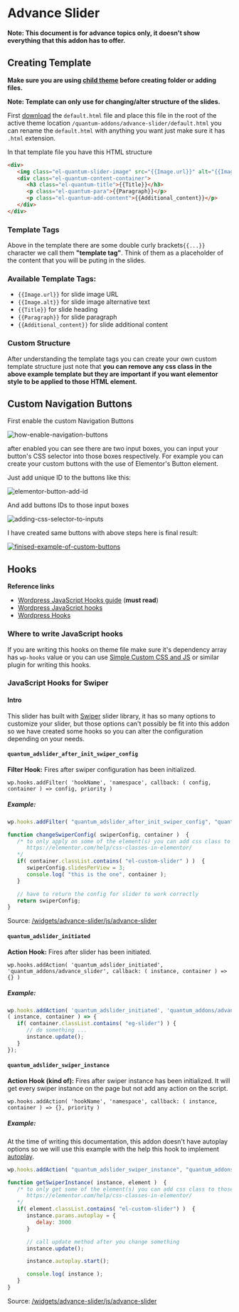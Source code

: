 # Advance Slider

**Note: This document is for advance topics only, it doesn't show everything that this addon has to offer.**

## Creating Template

**Make sure you are using [child theme](https://developer.wordpress.org/themes/advanced-topics/child-themes/) before creating folder or adding files.**

**Note: Template can only use for changing/alter structure of the slides.**

First [download](https://github.com/abhy12/quantum-addons/blob/master/templates/advance-slider/default.html) the ``default.html`` file and place this file in the root of the active theme location ``/quantum-addons/advance-slider/default.html`` you can rename the ``default.html`` with anything you want just make sure it has ``.html`` extension.

In that template file you have this HTML structure
```html
<div>
   <img class="el-quantum-slider-image" src="{{Image.url}}" alt="{{Image.alt}}">
   <div class="el-quantum-content-container">
      <h3 class="el-quantum-title">{{Title}}</h3>
      <p class="el-quantum-para">{{Paragraph}}</p>
      <p class="el-quantum-add-content">{{Additional_content}}</p>
   </div>
</div>
```

### Template Tags

Above in the template there are some double curly brackets``{{...}}`` character we call them **"template tag"**. Think of them as a placeholder of the content that you will be puting in the slides.

### Available Template Tags:

- ``{{Image.url}}`` for slide image URL
- ``{{Image.alt}}`` for slide image alternative text
- ``{{Title}}`` for slide heading
- ``{{Paragraph}}`` for slide paragraph
- ``{{Additional_content}}`` for slide additional content

### Custom Structure

After understanding the template tags you can create your own custom template structure just note that **you can remove any css class in the above example template but they are important if you want elementor style to be applied to those HTML element.**

## Custom Navigation Buttons

First enable the custom Navigation Buttons

![how-enable-navigation-buttons](https://user-images.githubusercontent.com/98876719/246651950-273cc61a-2483-49a0-9c95-518ffc86bac4.png)

after enabled you can see there are two input boxes, you can input your button's CSS selector into those boxes respectively.
For example you can create your custom buttons with the use of Elementor's Button element.

Just add unique ID to the buttons like this:

![elementor-button-add-id](https://user-images.githubusercontent.com/98876719/246652784-e7ab2c99-4cbf-458e-ad38-c89ce6106914.png)

And add buttons IDs to those input boxes

![adding-css-selector-to-inputs](https://user-images.githubusercontent.com/98876719/246653491-682c7e73-7b69-4550-bc24-b805297dd815.png)

I have created same buttons with above steps here is final result:

[![finised-example-of-custom-buttons](https://user-images.githubusercontent.com/98876719/246653957-d7a9603c-748f-436b-b42b-97b5dd3d60b0.png)](https://user-images.githubusercontent.com/98876719/246654370-455c1e0f-f9b7-4533-9e18-8f7b294b6c3e.mp4)

## Hooks

**Reference links**
- [Wordpress JavaScript Hooks guide](https://nebula.gearside.com/how-to-use-the-javascript-wordpress-hooks-api-without-any-extra-libraries/) (**must read**)
- [Wordpress JavaScript hooks](https://developer.wordpress.org/block-editor/reference-guides/packages/packages-hooks/)
- [Wordpress Hooks](https://developer.wordpress.org/plugins/hooks/)

### Where to write JavaScript hooks
If you are writing this hooks on theme file make sure it's dependency array has ``wp-hooks`` value or you can use [Simple Custom CSS and JS](https://wordpress.org/plugins/custom-css-js/) or similar plugin for writing this hooks.

### JavaScript Hooks for Swiper

#### Intro
This slider has built with [Swiper](https://swiperjs.com/) slider library, it has so many options to customize your slider, but those options can't possibly be fit into this addon so we have created some hooks so you can alter the configuration depending on your needs.

#### ```quantum_adslider_after_init_swiper_config```

**Filter Hook:** Fires after swiper configuration has been initialized.

``wp.hooks.addFilter( 'hookName', 'namespace', callback: ( config, container ) => config, priority )``

##### Example:

```javascript
wp.hooks.addFilter( "quantum_adslider_after_init_swiper_config", "quantum_addons/advance_slider", changeSwiperConfig, 10 );

function changeSwiperConfig( swiperConfig, container )  {
   /* to only apply on some of the element(s) you can add css class to those widget
      https://elementor.com/help/css-classes-in-elementor/
   */
   if( container.classList.contains( "el-custom-slider" ) )  {
      swiperConfig.slidesPerView = 3;
      console.log( "this is the one", container );
   }

   // have to return the config for slider to work correctly
   return swiperConfig;
}
```

Source: [/widgets/advance-slider/js/advance-slider](https://github.com/abhy12/quantum-addons/blob/master/widgets/advance-slider/js/advance-slider.js#L113)


#### ```quantum_adslider_initiated```

**Action Hook:** Fires after slider has been initiated.

``wp.hooks.addAction( 'quantum_adslider_initiated', 'quantum_addons/advance_slider', callback: ( instance, container ) => {} )``

##### Example:
```javascript
wp.hooks.addAction( 'quantum_adslider_initiated', 'quantum_addons/advance_slider',
( instance, container ) => {
   if( container.classList.contains( "eg-slider") ) {
      // do something ...
      instance.update();
   }
});
```

#### ```quantum_adslider_swiper_instance```

**Action Hook (kind of):** Fires after swiper instance has been initialized. It will get every swiper instance on the page but not add any action on the script.

``wp.hooks.addAction( 'hookName', 'namespace', callback: ( instance, container ) => {}, priority )``


##### Example:
At the time of writing this documentation, this addon doesn't have autoplay options so we will use this example with the help this hook to implement [autoplay](https://swiperjs.com/swiper-api#autoplay).

```javascript
wp.hooks.addAction( "quantum_adslider_swiper_instance", "quantum_addons/advance_slider", getSwiperInstance, 10 );

function getSwiperInstance( instance, element )  {
   /* to only get some of the element(s) you can add css class to those widget
      https://elementor.com/help/css-classes-in-elementor/
   */
   if( element.classList.contains( "el-custom-slider") )  {
      instance.params.autoplay = {
         delay: 3000
      }

      // call update method after you change something
      instance.update();

      instance.autoplay.start();

      console.log( instance );
   }
}
```

Source: [/widgets/advance-slider/js/advance-slider](https://github.com/abhy12/quantum-addons/blob/master/widgets/advance-slider/js/advance-slider.js#L38)
